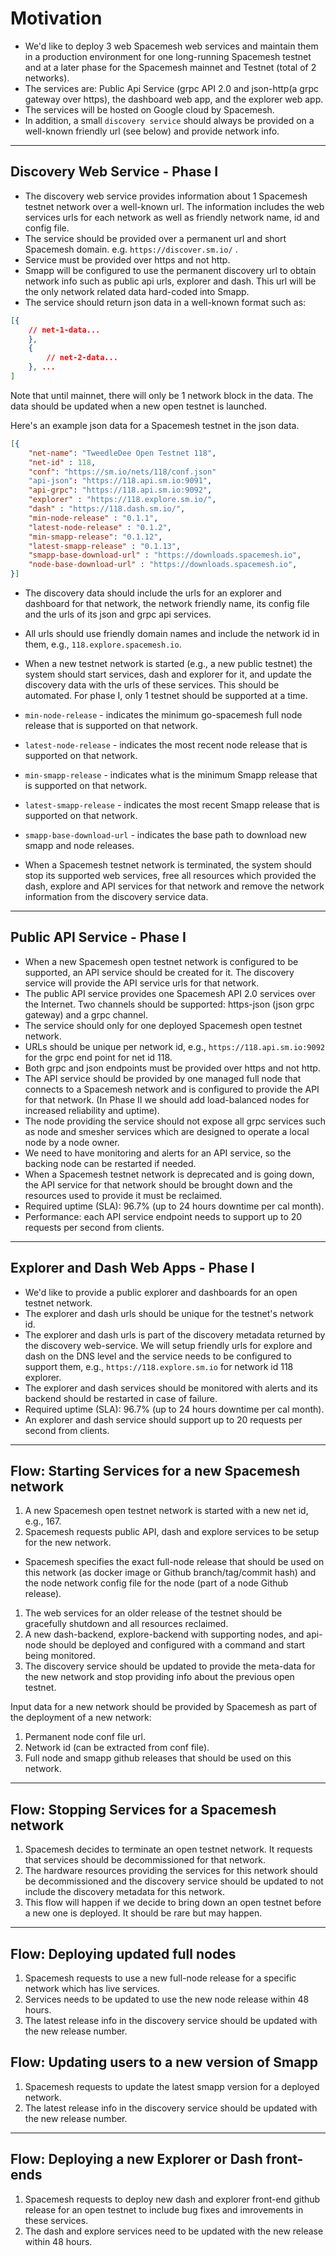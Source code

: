 # Motivation
- We'd like to deploy 3 web Spacemesh web services and maintain them in a production environment for one long-running Spacemesh testnet and at a later phase for the Spacemesh mainnet and Testnet (total of 2 networks).
- The services are: Public Api Service (grpc API 2.0 and json-http(a grpc gateway over https), the dashboard web app, and the explorer web app.
- The services will be hosted on Google cloud by Spacemesh.
- In addition, a small `discovery service` should always be provided on a well-known friendly url (see below) and provide network info.

---

## Discovery Web Service - Phase I
- The discovery web service provides information about 1 Spacemesh testnet network over a well-known url. The information includes the web services urls for each network as well as friendly network name, id and config file.
- The service should be provided over a permanent url and short Spacemesh domain. e.g. `https://discover.sm.io/` .
- Service must be provided over https and not http.
- Smapp will be configured to use the permanent discovery url to obtain network info such as public api urls, explorer and dash. This url will be the only network related data hard-coded into Smapp.
- The service should return json data in a well-known format such as:

```json
[{
    // net-1-data...
    },
    {
        // net-2-data...
    }, ...
]
```

Note that until mainnet, there will only be 1 network block in the data. The data should be updated when a new open testnet is launched.

Here's an example json data for a Spacemesh testnet in the json data.

```json
[{
    "net-name": "TweedleDee Open Testnet 118",
    "net-id" : 118,
    "conf": "https://sm.io/nets/118/conf.json"
    "api-json": "https://118.api.sm.io:9091",
    "api-grpc": "https://118.api.sm.io:9092",
    "explorer" : "https://118.explore.sm.io/",
    "dash" : "https://118.dash.sm.io/",
    "min-node-release" : "0.1.1",
    "latest-node-release" : "0.1.2",
    "min-smapp-release": "0.1.12",
    "latest-smapp-release" : "0.1.13",
    "smapp-base-download-url" : "https://downloads.spacemesh.io",
    "node-base-download-url" : "https://downloads.spacemesh.io",
}]
```

- The discovery data should include the urls for an explorer and dashboard for that network, the network friendly name, its config file and the urls of its json and grpc api services.
- All urls should use friendly domain names and include the network id in them, e.g., `118.explore.spacemesh.io`.
- When a new testnet network is started (e.g., a new public testnet) the system should start services, dash and explorer for it, and update the discovery data with the urls of these services. This should be automated. For phase I, only 1 testnet should be supported at a time.

- `min-node-release` - indicates the minimum go-spacemesh full node release that is supported on that network.
- `latest-node-release` - indicates the most recent node release that is supported on that network.
- `min-smapp-release` - indicates what is the minimum Smapp release that is supported on that network.
- `latest-smapp-release` - indicates the most recent Smapp release that is supported on that network.
- `smapp-base-download-url` - indicates the base path to download new smapp and node releases.

- When a Spacemesh testnet network is terminated, the system should stop its supported web services, free all resources which provided the dash, explore and API services for that network and remove the network information from the discovery service data.

----

## Public API Service - Phase I
- When a new Spacemesh open testnet network is configured to be supported, an API service should be created for it. The discovery service will provide the API service urls for that network.
- The public API service provides one Spacemesh API 2.0 services over the Internet. Two channels should be supported: https-json (json grpc gateway) and a grpc channel.
- The service should only for one deployed Spacemesh open testnet network.
- URLs should be unique per network id, e.g., `https://118.api.sm.io:9092` for the grpc end point for net id 118.
- Both grpc and json endpoints must be provided over https and not http.
- The API service should be provided by one managed full node that connects to a Spacemesh network and is configured to provide the API for that network. (In Phase II we should add load-balanced nodes for increased reliability and uptime).
- The node providing the service should not expose all grpc services such as node and smesher services which are designed to operate a local node by a node owner.
- We need to have monitoring and alerts for an API service, so the backing node can be restarted if needed.
- When a Spacemesh testnet network is deprecated and is going down, the API service for that network should be brought down and the resources used to provide it must be reclaimed.
- Required uptime (SLA): 96.7% (up to 24 hours downtime per cal month).
- Performance: each API service endpoint needs to support up to 20 requests per second from clients.

------

## Explorer and Dash Web Apps - Phase I
- We'd like to provide a public explorer and dashboards for an open testnet network.
- The explorer and dash urls should be unique for the testnet's network id.
- The explorer and dash urls is part of the discovery metadata returned by the discovery web-service. We will setup friendly urls for explore and dash on the DNS level and the service needs to be configured to support them, e.g., `https://118.explore.sm.io` for network id 118 explorer.
- The explorer and dash services should be monitored with alerts and its backend should be restarted in case of failure.
- Required uptime (SLA): 96.7% (up to 24 hours downtime per cal month).
- An explorer and dash service should support up to 20 requests per second from clients.

---

## Flow: Starting Services for a new Spacemesh network
1. A new Spacemesh open testnet network is started with a new net id, e.g., 167.
1. Spacemesh requests public API, dash and explore services to be setup for the new network.
- Spacemesh specifies the exact full-node release that should be used on this network (as docker image or Github branch/tag/commit hash) and the node network config file for the node (part of a node Github release).
1. The web services for an older release of the testnet should be gracefully shutdown and all resources reclaimed.
1. A new dash-backend, explore-backend with supporting nodes, and api-node should be deployed and configured with a command and start being monitored.
1. The discovery service should be updated to provide the meta-data for the new network and stop providing info about the previous open testnet.

Input data for a new network should be provided by Spacemesh as part of the deployment of a new network:
1. Permanent node conf file url.
1. Network id (can be extracted from conf file).
1. Full node and smapp github releases that should be used on this network.

---

## Flow: Stopping Services for a Spacemesh network
1. Spacemesh decides to terminate an open testnet network. It requests that services should be decommissioned for that network.
1. The hardware resources providing the services for this network should be decommissioned and the discovery service should be updated to not include the discovery metadata for this network.
1. This flow will happen if we decide to bring down an open testnet before a new one is deployed. It should be rare but may happen.

----

## Flow: Deploying updated full nodes
1. Spacemesh requests to use a new full-node release for a specific network which has live services.
1. Services needs to be updated to use the new node release within 48 hours.
1. The latest release info in the discovery service should be updated with the new release number.

## Flow: Updating users to a new version of Smapp
1. Spacemesh requests to update the latest smapp version for a deployed network.
1. The latest release info in the discovery service should be updated with the new release number.

---

## Flow: Deploying a new Explorer or Dash front-ends
1. Spacemesh requests to deploy new dash and explorer front-end github release for an open testnet to include bug fixes and imrovements in these services.
1. The dash and explore services need to be updated with the new release within 48 hours.
